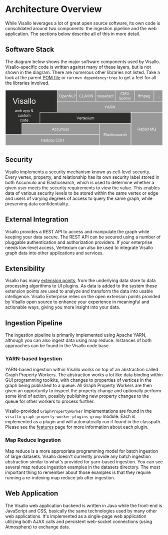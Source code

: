 # Architecture Overview

While Visallo leverages a lot of great open source software, its own code is consolidated around two components: the
ingestion pipeline and the web application. The sections below describe all of this in more detail.

## Software Stack

The diagram below shows the major software components used by Visallo. Visallo-specific code is written against many of
these layers, but is not shown in the diagram. There are numerous other libraries not listed. Take a look at the parent
[POM file](https://github.com/v5analytics/visallo/blob/master/root/pom.xml) or run `mvn dependency:tree` to get a feel for all the libraries involved.

![Visallo Software Stack](visallo-software-stack.png)

## Security

Visallo implements a security mechanism known as cell-level security. Every vertex, property, and relationship has its own security label stored in both Accumulo and Elasticsearch, which is used to determine whether a given user meets the security requirements to view the value. This enables data of various security levels to be stored within the same vertex or edge and users of varying degrees of access to query the same graph, while preserving data confidentiality.

## External Integration

Visallo provides a REST API to access and manipulate the graph while keeping your data secure. The REST API can be secured using a number of pluggable authentication and authorization providers. If your enterprise needs low-level access, Vertexium can also be used to integrate Visallo graph data into other applications and services.

## Extensibility

Visallo has many [extension points](../extension-points/index.md), from the underlying data store to data processing algorithms to UI plugins. As data is added to the system these extension points are used to analyze and transform the data into usable intelligence. Visallo Enterprise relies on the open extension points provided by Visallo open source to enhance your experience in meaningful and actionable ways, giving you more insight into your data.

## Ingestion Pipeline

The ingestion pipeline is primarily implemented using Apache YARN, although you can also ingest data using map reduce.
Instances of both approaches can be found in the Visallo code base.

### YARN-based Ingestion

YARN-based ingestion within Visallo works on top of an abstraction called Graph Property Workers. The abstraction
works a lot like data binding within GUI programming toolkits, with changes to properties of vertices in the graph
being published to a queue. All Graph Property Workers are then given an opportunity to inspect the property change and
optionally perform some kind of action, possibly publishing new property changes to the queue for other workers to
process further.

Visallo-provided `GraphPropertyWorker` implementations are found in the `visallo-graph-property-worker-plugins-group` module.
Each is implemented as a plugin and will automatically run if found in the classpath. Please see
the [features](../features.md) page for more information about each plugin.

### Map Reduce Ingestion

Map reduce is a more appropriate programming model for batch ingestion of large datasets. Visallo doesn't currently
provide any batch ingestion abstraction similar to what's provided for yarn-based ingestion. You can see several map
reduce ingestion examples in the datasets directory. The most important thing to remember about those examples
is that they require running a re-indexing map reduce job after ingestion.

## Web Application

The Visallo web application backend is written in Java while the front-end is JavaScript and CSS, basically the same
technologies used by many other web applications. It's implemented as a single-page web application utilizing both
AJAX calls and persistent web-socket connections (using Atmosphere) to exchange data.
